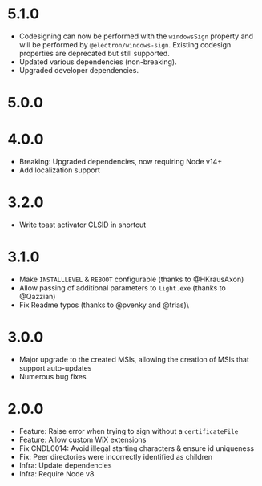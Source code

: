 # 5.1.0
 * Codesigning can now be performed with the `windowsSign` property and will
   be performed by `@electron/windows-sign`. Existing codesign properties
   are deprecated but still supported.
 * Updated various dependencies (non-breaking).
 * Upgraded developer dependencies.

# 5.0.0

# 4.0.0
 * Breaking: Upgraded dependencies, now requiring Node v14+
 * Add localization support

# 3.2.0
 * Write toast activator CLSID in shortcut

# 3.1.0
 * Make `INSTALLLEVEL` & `REBOOT` configurable (thanks to @HKrausAxon)
 * Allow passing of additional parameters to `light.exe` (thanks to @Qazzian)
 * Fix Readme typos (thanks to @pvenky and @trias)\

# 3.0.0
 * Major upgrade to the created MSIs, allowing the creation
   of MSIs that support auto-updates
 * Numerous bug fixes
# 2.0.0
 * Feature: Raise error when trying to sign without a `certificateFile`
 * Feature: Allow custom WiX extensions
 * Fix CNDL0014: Avoid illegal starting characters & ensure id uniqueness
 * Fix: Peer directories were incorrectly identified as children
 * Infra: Update dependencies
 * Infra: Require Node v8
